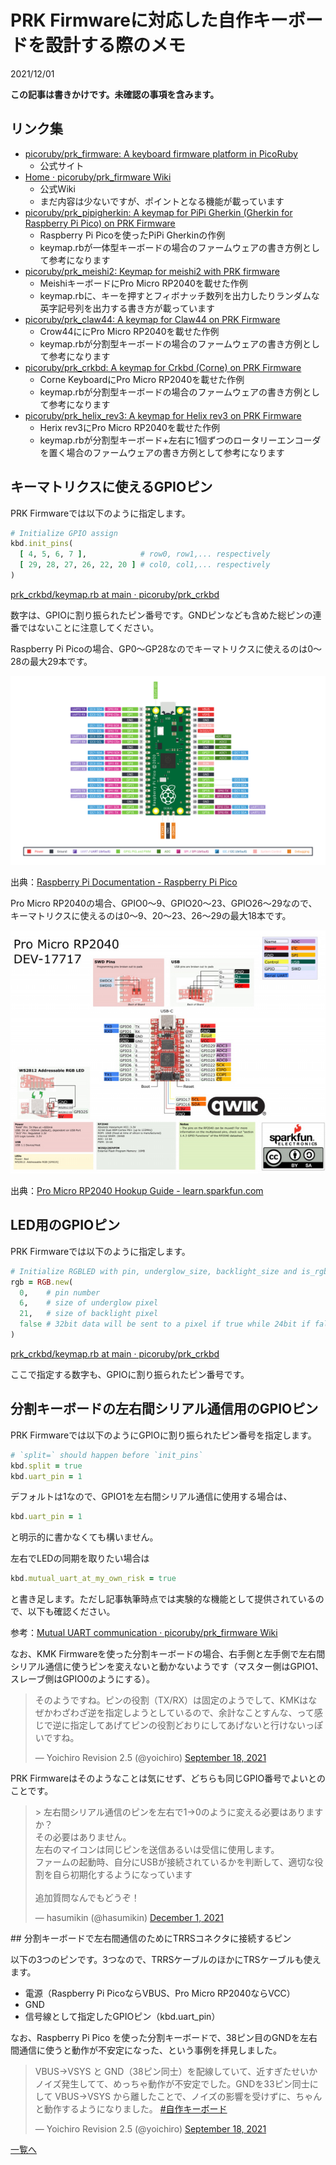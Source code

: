 # PRK Firmwareに対応した自作キーボードを設計する際のメモ

2021/12/01

**この記事は書きかけです。未確認の事項を含みます。**

## リンク集

- [picoruby/prk_firmware: A keyboard firmware platform in PicoRuby](https://github.com/picoruby/prk_firmware)
  - 公式サイト
- [Home · picoruby/prk_firmware Wiki](https://github.com/picoruby/prk_firmware/wiki)
  - 公式Wiki
  - まだ内容は少ないですが、ポイントとなる機能が載っています
- [picoruby/prk_pipigherkin: A keymap for PiPi Gherkin (Gherkin for Raspberry Pi Pico) on PRK Firmware](https://github.com/picoruby/prk_pipigherkin)
  - Raspberry Pi Picoを使ったPiPi Gherkinの作例
  - keymap.rbが一体型キーボードの場合のファームウェアの書き方例として参考になります
- [picoruby/prk_meishi2: Keymap for meishi2 with PRK firmware](https://github.com/picoruby/prk_meishi2)
  - MeishiキーボードにPro Micro RP2040を載せた作例
  - keymap.rbに、キーを押すとフィボナッチ数列を出力したりランダムな英字記号列を出力する書き方が載っています
- [picoruby/prk_claw44: A keymap for Claw44 on PRK Firmware](https://github.com/picoruby/prk_claw44)
  - Crow44ににPro Micro RP2040を載せた作例
  - keymap.rbが分割型キーボードの場合のファームウェアの書き方例として参考になります
- [picoruby/prk_crkbd: A keymap for Crkbd (Corne) on PRK Firmware](https://github.com/picoruby/prk_crkbd)
  - Corne KeyboardにPro Micro RP2040を載せた作例
  - keymap.rbが分割型キーボードの場合のファームウェアの書き方例として参考になります
- [picoruby/prk_helix_rev3: A keymap for Helix rev3 on PRK Firmware](https://github.com/picoruby/prk_helix_rev3)
  - Herix rev3にPro Micro RP2040を載せた作例
  - keymap.rbが分割型キーボード+左右に1個ずつのロータリーエンコーダを置く場合のファームウェアの書き方例として参考になります

## キーマトリクスに使えるGPIOピン

PRK Firmwareでは以下のように指定します。

```ruby
# Initialize GPIO assign
kbd.init_pins(
  [ 4, 5, 6, 7 ],            # row0, row1,... respectively
  [ 29, 28, 27, 26, 22, 20 ] # col0, col1,... respectively
)
```

[prk_crkbd/keymap.rb at main · picoruby/prk_crkbd](https://github.com/picoruby/prk_crkbd/blob/main/keymap.rb#L18-L22)

数字は、GPIOに割り振られたピン番号です。GNDピンなども含めた総ピンの連番ではないことに注意してください。

Raspberry Pi Picoの場合、GP0～GP28なのでキーマトリクスに使えるのは0～28の最大29本です。

![Pico-R3-SDK11-Pinout](Pico-R3-SDK11-Pinout.svg)

出典：[Raspberry Pi Documentation - Raspberry Pi Pico](https://www.raspberrypi.com/documentation/microcontrollers/raspberry-pi-pico.html)

Pro Micro RP2040の場合、GPIO0～9、GPIO20～23、GPIO26～29なので、キーマトリクスに使えるのは0～9、20～23、26～29の最大18本です。

![ProMicroRP2040_Graphical_Datasheet](ProMicroRP2040_Graphical_Datasheet.jpg)

出典：[Pro Micro RP2040 Hookup Guide - learn.sparkfun.com](https://learn.sparkfun.com/tutorials/pro-micro-rp2040-hookup-guide/all)

## LED用のGPIOピン

PRK Firmwareでは以下のように指定します。

```ruby
# Initialize RGBLED with pin, underglow_size, backlight_size and is_rgbw.
rgb = RGB.new(
  0,    # pin number
  6,    # size of underglow pixel
  21,   # size of backlight pixel
  false # 32bit data will be sent to a pixel if true while 24bit if false
)
```

[prk_crkbd/keymap.rb at main · picoruby/prk_crkbd](https://github.com/picoruby/prk_crkbd/blob/main/keymap.rb#L69-L75)

ここで指定する数字も、GPIOに割り振られたピン番号です。

## 分割キーボードの左右間シリアル通信用のGPIOピン

PRK Firmwareでは以下のようにGPIOに割り振られたピン番号を指定します。

```ruby
# `split=` should happen before `init_pins`
kbd.split = true
kbd.uart_pin = 1
```

デフォルトは1なので、GPIO1を左右間シリアル通信に使用する場合は、

```ruby
kbd.uart_pin = 1
```

と明示的に書かなくても構いません。

左右でLEDの同期を取りたい場合は

```ruby
kbd.mutual_uart_at_my_own_risk = true
```

と書き足します。ただし記事執筆時点では実験的な機能として提供されているので、以下も確認ください。

参考：[Mutual UART communication · picoruby/prk_firmware Wiki](https://github.com/picoruby/prk_firmware/wiki/Mutual-UART-communication)

なお、KMK Firmwareを使った分割キーボードの場合、右手側と左手側で左右間シリアル通信に使うピンを変えないと動かないようです（マスター側はGPIO1、スレーブ側はGPIO0のようにする）。

<blockquote class="twitter-tweet" data-conversation="none"><p lang="ja" dir="ltr">そのようですね。ピンの役割（TX/RX）は固定のようでして、KMKはなぜかわざわざ逆を指定しようとしているので、余計なことすんな、って感じで逆に指定してあげてピンの役割どおりにしてあげないと行けないっぽいですね。</p>&mdash; Yoichiro Revision 2.5 (@yoichiro) <a href="https://twitter.com/yoichiro/status/1439059178568359937?ref_src=twsrc%5Etfw">September 18, 2021</a></blockquote> <script async src="https://platform.twitter.com/widgets.js" charset="utf-8"></script>
PRK Firmwareはそのようなことは気にせず、どちらも同じGPIO番号でよいとのことです。

<blockquote class="twitter-tweet" data-conversation="none"><p lang="ja" dir="ltr">&gt; 左右間シリアル通信のピンを左右で1-&gt;0のように変える必要はありますか？<br>その必要はありません。<br>左右のマイコンは同じピンを送信あるいは受信に使用します。<br>ファームの起動時、自分にUSBが接続されているかを判断して、適切な役割を自ら初期化するようになっています<br><br>追加質問なんでもどうぞ！</p>&mdash; hasumikin (@hasumikin) <a href="https://twitter.com/hasumikin/status/1465910373375111168?ref_src=twsrc%5Etfw">December 1, 2021</a></blockquote> <script async src="https://platform.twitter.com/widgets.js" charset="utf-8"></script>
## 分割キーボードで左右間通信のためにTRRSコネクタに接続するピン

以下の3つのピンです。3つなので、TRRSケーブルのほかにTRSケーブルも使えます。

- 電源（Raspberry Pi PicoならVBUS、Pro Micro RP2040ならVCC）
- GND
- 信号線として指定したGPIOピン（kbd.uart_pin）

なお、Raspberry Pi Pico を使った分割キーボードで、38ピン目のGNDを左右間通信に使うと動作が不安定になった、という事例を拝見しました。

<blockquote class="twitter-tweet" data-conversation="none"><p lang="ja" dir="ltr">VBUS-&gt;VSYS と GND（38ピン同士）を配線していて、近すぎたせいかノイズ発生してて、めっちゃ動作が不安定でした。GNDを33ピン同士にして VBUS-&gt;VSYS から離したことで、ノイズの影響を受けずに、ちゃんと動作するようになりました。 <a href="https://twitter.com/hashtag/%E8%87%AA%E4%BD%9C%E3%82%AD%E3%83%BC%E3%83%9C%E3%83%BC%E3%83%89?src=hash&amp;ref_src=twsrc%5Etfw">#自作キーボード</a></p>&mdash; Yoichiro Revision 2.5 (@yoichiro) <a href="https://twitter.com/yoichiro/status/1439357283675242501?ref_src=twsrc%5Etfw">September 18, 2021</a></blockquote> <script async src="https://platform.twitter.com/widgets.js" charset="utf-8"></script>


[一覧へ](../)

